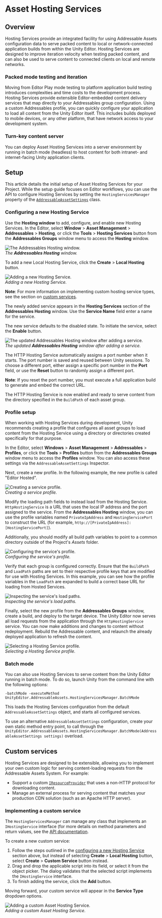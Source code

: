 # Asset Hosting Services
## Overview
Hosting Services provide an integrated facility for using Addressable Assets configuration data to serve packed content to local or network-connected application builds from within the Unity Editor. Hosting Services are designed to improve iteration velocity when testing packed content, and can also be used to serve content to connected clients on local and remote networks.

### Packed mode testing and iteration
Moving from Editor Play mode testing to platform application build testing introduces complexities and time costs to the development process. Hosting Services provide extensible Editor-embedded content delivery services that map directly to your Addressables group configuration. Using a custom Addressables profile, you can quickly configure your application to load all content from the Unity Editor itself. This includes builds deployed to mobile devices, or any other platform, that have network access to your development system.

### Turn-key content server
You can deploy Asset Hosting Services into a server environment by running in batch mode (headless) to host content for both intranet- and internet-facing Unity application clients.

## Setup
This article details the initial setup of Asset Hosting Services for your Project. While the setup guide focuses on Editor workflows, you can use the API to configure Hosting Services by setting the `HostingServicesManager` property of the [`AddressableAssetSettings`](../api/UnityEditor.AddressableAssets.Settings.AddressableAssetSettings.html) class.

### Configuring a new Hosting Service
Use the **Hosting window** to add, configure, and enable new Hosting Services. In the Editor, select **Window** > **Asset Management** > **Addressables** > **Hosting**, or click the **Tools** > **Hosting Services** button from the **Addressables Groups** window menu to access the **Hosting** window.

![The Addressables Hosting window.](images/HostingServicesWindow_1.png)</br>
_The **Addressables Hosting** window._

To add a new Local Hosting Service, click the **Create** > **Local Hosting** button.

![Adding a new Hosting Service.](images/HostingServicesAddService_1.png)</br>
_Adding a new Hosting Service._

**Note**: For more information on implementing custom hosting service types, see the section on [custom services](#custom-services).

The newly added service appears in the **Hosting Services** section of the **Addressables Hosting** window. Use the **Service Name** field enter a name for the service.

The new service defaults to the disabled state. To initiate the service, select the **Enable** button.

![The updated Addressables Hosting window after adding a service.](images/HostingServicesWindow_2.png)</br>
_The updated **Addressables Hosting** window after adding a service._

The HTTP Hosting Service automatically assigns a port number when it starts. The port number is saved and reused between Unity sessions. To choose a different port, either assign a specific port number in the **Port** field, or use the **Reset** button to randomly assign a different port.

**Note**: If you reset the port number, you must execute a full application build to generate and embed the correct URL.

The HTTP Hosting Service is now enabled and ready to serve content from the directory specified in the `BuildPath` of each asset group.

### Profile setup
When working with Hosting Services during development, Unity recommends creating a profile that configures all asset groups to load content from the Hosting Service using a directory or directories created specifically for that purpose.

In the Editor, select **Windows** > **Asset Management** > **Addressables** > **Profiles**, or click the **Tools** > **Profiles** button from the **Addressables Groups** window menu to access the **Profiles** window. You can also access these settings via the `AddressableAssetSettings` Inspector.

Next, create a new profile. In the following example, the new profile is called "Editor Hosted".

![Creating a service profile.](images/HostingServicesProfiles_1.png)</br>
_Creating a service profile._

Modify the loading path fields to instead load from the Hosting Service. `HttpHostingService` is a URL that uses the local IP address and the port assigned to the service. From the **Addressables Hosting** window, you can use the profile variables named `PrivateIpAddress` and `HostingServicePort` to construct the URL (for example, `http://[PrivateIpAddress]:[HostingServicePort]`).

Additionally, you should modify all build path variables to point to a common directory outside of the Project's _Assets_ folder.

![Configuring the service's profile.](images/HostingServicesProfiles_2.png)</br>
_Configuring the service's profile._

Verify that each group is configured correctly. Ensure that the `BuildPath` and `LoadPath` paths are set to their respective profile keys that are modified for use with Hosting Services. In this example, you can see how the profile variables in the `LoadPath` are expanded to build a correct base URL for loading from Hosted Services.

![Inspecting the service's load paths.](images/HostingServicesGroups_1.png)</br>
_Inspecting the service's load paths._

Finally, select the new profile from the **Addressables Groups** window, create a build, and deploy to the target device. The Unity Editor now serves all load requests from the application through the `HttpHostingService` service. You can now make additions and changes to content without redeployment. Rebuild the Addressable content, and relaunch the already deployed application to refresh the content.

![Selecting a Hosting Service profile.](images/HostingServicesProfiles_3.png)</br>
_Selecting a Hosting Service profile._

### Batch mode
You can also use Hosting Services to serve content from the Unity Editor running in batch mode. To do so, launch Unity from the command line with the following options:

```
-batchMode -executeMethod UnityEditor.AddressableAssets.HostingServicesManager.BatchMode
```

This loads the Hosting Services configuration from the default `AddressableAssetSettings` object, and starts all configured services.

To use an alternative `AddressableAssetSettings` configuration, create your own static method entry point, to call through the `UnityEditor.AddressableAssets.HostingServicesManager.BatchMode(AddressableAssetSettings settings)` overload.

<a name="custom-services"></a>
## Custom services
Hosting Services are designed to be extensible, allowing you to implement your own custom logic for serving content-loading requests from the Addressable Assets System. For example:

* Support a custom [`IResourceProvider`](../api/UnityEngine.ResourceManagement.ResourceProviders.IResourceProvider.html) that uses a non-HTTP protocol for downloading content.
* Manage an external process for serving content that matches your production CDN solution (such as an Apache HTTP server).

### Implementing a custom service
The `HostingServicesManager` can manage any class that implements an `IHostingService` interface (for more details on method parameters and return values, see the [API documentation](../api/UnityEditor.AddressableAssets.IHostingService.html).

To create a new custom service:

1. Follow the steps outlined in the [configuring a new Hosting Service](#configuring-a-new-hosting-service) section above, but instead of selecting **Create** > **Local Hosting** button, select **Create** > **Custom Service** button instead. 
2. Drag and drop the applicable script into its field, or select it from the object picker. The dialog validates that the selected script implements the `IHostingService` interface. 
3. To finish adding the service, click the **Add** button. 

Moving forward, your custom service will appear in the **Service Type** dropdown options.

![Adding a custom Asset Hosting Service.](images/HostingServicesAddService_2.png)</br>
_Adding a custom Asset Hosting Service._
